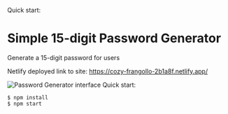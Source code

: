 Quick start:
# Simple 15-digit Password Generator

Generate a 15-digit password for users

Netlify deployed link to site: https://cozy-frangollo-2b1a8f.netlify.app/

![Password Generator interface](https://github.com/Dukeyeboah/Password-Generator-new/assets/117697130/21784efc-fe8b-4bc0-bc30-2cb7363b03df)
Quick start:

```
$ npm install
$ npm start
````

